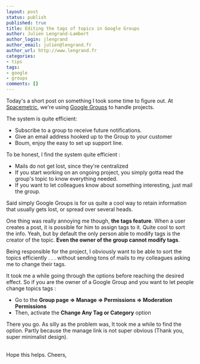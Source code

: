 ```yaml
---
layout: post
status: publish
published: true
title: Editing the tags of topics in Google Groups
author: Julien Lengrand-Lambert
author_login: jlengrand
author_email: julien@lengrand.fr
author_url: http://www.lengrand.fr
categories:
- tips
tags:
- google
- groups
comments: []
---
```


Today's a short post on something I took some time to figure out. At [Spacemetric](http://www.spacemetric.se/), we're using [Google Groups](http://groups.google.com) to handle projects.


The system is quite efficient:

* Subscribe to a group to receive future notifications.
* Give an email address hooked up to the Group to your customer
* Boum, enjoy the easy to set up support line.

To be honest, I find the system quite efficient :

* Mails do not get lost, since they're centralized
* If you start working on an ongoing project, you simply gotta read the group's topic to know everything needed.
* If you want to let colleagues know about something interesting, just mail the group.

Said simply Google Groups is for us quite a cool way to retain information that usually gets lost, or spread over several heads.

One thing was really annoying me though, **the tags feature**. When a user creates a post, it is possible for him to assign tags to it. Quite cool to sort the info. Yeah, but by default the only person able to modify tags is the creator of the topic.
**Even the owner of the group cannot modify tags**.


Being responsible for the project, I obviously want to be able to sort the topics efficiently . . . without sending tons of mails to my colleagues asking me to change their tags.

It took me a while going through the options before reaching the desired effect.
So if you are the owner of a Google Group and you want to let people change topics tags :

* Go to the **Group page => Manage => Permissions => Moderation Permissions**
* Then, activate the **Change Any Tag or Category** option

There you go.
As silly as the problem was, It took me a while to find the option.
Partly because the manage link is not super obvious (Thank you, super minimalist design).

<br />
Hope this helps.
Cheers,